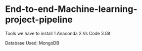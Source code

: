 # End-to-end-Machine-learning-project-pipeline

Tools we have to install
1.Anaconda
2.Vs Code
3.Git

Database Used:
MongoDB